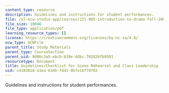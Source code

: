 ```yaml
---
content_type: resource
description: Guidelines and instructions for student performances.
file: /ol-ocw-studio-app/courses/21l-005-introduction-to-drama-fall-2004/c4183818a1ea634bfd410b7e1bf78702_reha_guidelines.pdf
file_size: 10046
file_type: application/pdf
learning_resource_types: []
license: https://creativecommons.org/licenses/by-nc-sa/4.0/
ocw_type: OCWFile
parent_title: Study Materials
parent_type: CourseSection
parent_uid: 9d06c3a5-ebcb-b39e-4dbc-702826fb9591
resourcetype: Document
title: Guidelines/Checklist for Scene Rehearsal and Class Leadership
uid: c4183818-a1ea-634b-fd41-0b7e1bf78702
---
```

Guidelines and instructions for student performances.